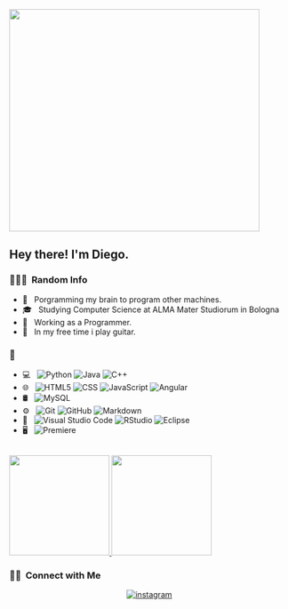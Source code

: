 <img align="center" src="https://miro.medium.com/v2/resize:fit:720/format:webp/0*2uLd559j36_L5AlM.png" width="450px" height="400px">

<h2> Hey there! I'm Diego.</h2>

<h3> 👨🏻‍💻 &nbsp;Random Info</h3>

- 🤔 &nbsp; Porgramming my brain to program other machines.
- 🎓 &nbsp; Studying Computer Science at ALMA Mater Studiorum in Bologna
- 💼 &nbsp; Working as a Programmer.
- 🎸 &nbsp; In my free time i play guitar.

<h3> 👾 &nbsp;</h3>

- 💻 &nbsp;
  ![Python](https://img.shields.io/badge/-Python-333333?style=flat&logo=python)
  ![Java](https://img.shields.io/badge/-Java-333333?style=plastic&logo=coffeescript)
  ![C++](https://img.shields.io/badge/-C++-333333?style=flat&logo=C%2B%2B&logoColor=00599C)
- 🌐 &nbsp;
  ![HTML5](https://img.shields.io/badge/-HTML5-333333?style=flat&logo=HTML5)
  ![CSS](https://img.shields.io/badge/-CSS-333333?style=flat&logo=CSS3&logoColor=1572B6)
  ![JavaScript](https://img.shields.io/badge/-JavaScript-333333?style=flat&logo=javascript)
  ![Angular](https://img.shields.io/badge/-Angular-333333?style=flat&logo=angular)
- 🛢 &nbsp;
  ![MySQL](https://img.shields.io/badge/-MySQL-333333?style=flat&logo=mysql)
- ⚙️ &nbsp;
  ![Git](https://img.shields.io/badge/-Git-333333?style=flat&logo=git)
  ![GitHub](https://img.shields.io/badge/-GitHub-333333?style=flat&logo=github)
  ![Markdown](https://img.shields.io/badge/-Markdown-333333?style=flat&logo=markdown)
- 🔧 &nbsp;
  ![Visual Studio Code](https://img.shields.io/badge/-Visual%20Studio%20Code-333333?style=flat&logo=visual-studio-code&logoColor=007ACC)
  ![RStudio](https://img.shields.io/badge/-RStudio-333333?style=flat&logo=rstudio)
  ![Eclipse](https://img.shields.io/badge/-Eclipse-333333?style=flat&logo=eclipse-ide&logoColor=2C2255)
- 🖥 &nbsp;
  ![Premiere](https://img.shields.io/badge/-Premiere-333333?style=flat&logo=adobepremierepro)

<br/>

<a href="https://github.com/AVS1508">
  <img height="180em" src="https://github-readme-stats.vercel.app/api?username=Diebbo&theme=radical&show_icons=true" />
  <img height="180em" src="https://github-readme-stats.vercel.app/api/top-langs/?username=Diebbo&theme=radical&layout=compact" />
</a>

<br/>

<h3> 🤝🏻 &nbsp;Connect with Me </h3>

<p align="center">
<a href="https://www.instagram.com/dieg.eg0/"><img alt="instagram" src="https://img.shields.io/badge/Instagram-violet?style=flat-square&logo=instagram"></a>
</p>
